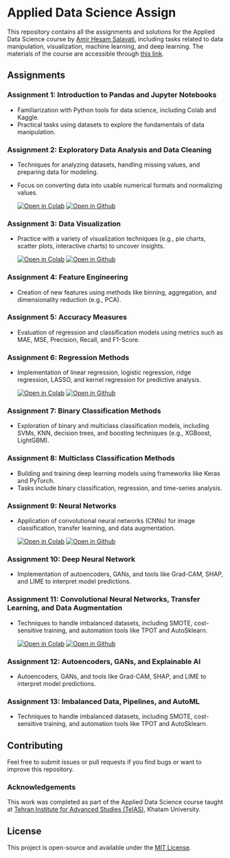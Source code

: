 # Applied Data Science Assign
This repository contains all the assignments and solutions for the Applied Data Science course by [Amir Hesam Salavati](https://github.com/saloot), including tasks related to data manipulation, visualization, machine learning, and deep learning. The materials of the course are accessible through [this link](https://github.com/saloot/ADS2022/blob/cf301207f44b7984817c2adf043344626b7d5cd8/schedule.md).

## Assignments
 
### Assignment 1: Introduction to Pandas and Jupyter Notebooks
  - Familiarization with Python tools for data science, including Colab and Kaggle.
  - Practical tasks using datasets to explore the fundamentals of data manipulation.
    
### Assignment 2: Exploratory Data Analysis and Data Cleaning
  - Techniques for analyzing datasets, handling missing values, and preparing data for modeling.
  - Focus on converting data into usable numerical formats and normalizing values.

    <a href="https://colab.research.google.com/github/sinaabbasi1/applied-data-science/blob/main/Assignments/Assignment%2002/ADS_Assignment_02.ipynb"><img alt="Open in Colab" src="https://img.shields.io/badge/​-Open%20in%20Colab-blue?logo=googlecolab&logoColor=F9AB00&style=flat"></a>
    <a href="https://github.com/sinaabbasi1/applied-data-science/blob/bac4587e3e7a5bd267a0344b914ac35f4be0b42b/Assignments/Assignment%2002/ADS_Assignment_02.ipynb"><img alt="Open in Github" src="https://img.shields.io/badge/​-Open%20in%20Github-purple?logo=github&logoColor=4807a3&style=flat"></a>
    
### Assignment 3: Data Visualization
  - Practice with a variety of visualization techniques (e.g., pie charts, scatter plots, interactive charts) to uncover insights.

    <a href="https://colab.research.google.com/github/sinaabbasi1/applied-data-science/blob/main/Assignments/Assignment%2003/ADS_Assignment_03.ipynb"><img alt="Open in Colab" src="https://img.shields.io/badge/​-Open%20in%20Colab-blue?logo=googlecolab&logoColor=F9AB00&style=flat"></a>
    <a href="https://github.com/sinaabbasi1/applied-data-science/blob/bf5611d616efde3bf4aa0da77231d437a34d990d/Assignments/Assignment%2003/ADS_Assignment_03.ipynb"><img alt="Open in Github" src="https://img.shields.io/badge/​-Open%20in%20Github-purple?logo=github&logoColor=4807a3&style=flat"></a>
    
### Assignment 4: Feature Engineering
  - Creation of new features using methods like binning, aggregation, and dimensionality reduction (e.g., PCA).
    
### Assignment 5: Accuracy Measures
  - Evaluation of regression and classification models using metrics such as MAE, MSE, Precision, Recall, and F1-Score.
    
### Assignment 6: Regression Methods
  - Implementation of linear regression, logistic regression, ridge regression, LASSO, and kernel regression for predictive analysis.

    <a href="https://colab.research.google.com/github/sinaabbasi1/applied-data-science/blob/main/Assignments/Assignment%2006/ADS_Assignment_06.ipynb"><img alt="Open in Colab" src="https://img.shields.io/badge/​-Open%20in%20Colab-blue?logo=googlecolab&logoColor=F9AB00&style=flat"></a>
    <a href="https://github.com/sinaabbasi1/applied-data-science/blob/bac4587e3e7a5bd267a0344b914ac35f4be0b42b/Assignments/Assignment%2006/ADS_Assignment_06.ipynb"><img alt="Open in Github" src="https://img.shields.io/badge/​-Open%20in%20Github-purple?logo=github&logoColor=4807a3&style=flat"></a>
    
### Assignment 7: Binary Classification Methods
  - Exploration of binary and multiclass classification models, including SVMs, KNN, decision trees, and boosting techniques (e.g., XGBoost, LightGBM).
    
### Assignment 8: Multiclass Classification Methods
  - Building and training deep learning models using frameworks like Keras and PyTorch.
  - Tasks include binary classification, regression, and time-series analysis.
    
### Assignment 9: Neural Networks
  - Application of convolutional neural networks (CNNs) for image classification, transfer learning, and data augmentation.

    <a href="https://colab.research.google.com/github/sinaabbasi1/applied-data-science/blob/main/Assignments/Assignment%2009/ADS_Assignment_09.ipynb"><img alt="Open in Colab" src="https://img.shields.io/badge/​-Open%20in%20Colab-blue?logo=googlecolab&logoColor=F9AB00&style=flat"></a>
    <a href="https://github.com/sinaabbasi1/applied-data-science/blob/bac4587e3e7a5bd267a0344b914ac35f4be0b42b/Assignments/Assignment%2009/ADS_Assignment_09.ipynb"><img alt="Open in Github" src="https://img.shields.io/badge/​-Open%20in%20Github-purple?logo=github&logoColor=4807a3&style=flat"></a>

### Assignment 10: Deep Neural Network
  - Implementation of autoencoders, GANs, and tools like Grad-CAM, SHAP, and LIME to interpret model predictions.
    
### Assignment 11: Convolutional Neural Networks, Transfer Learning, and Data Augmentation
  - Techniques to handle imbalanced datasets, including SMOTE, cost-sensitive training, and automation tools like TPOT and AutoSklearn.

    <a href="https://colab.research.google.com/github/sinaabbasi1/applied-data-science/blob/main/Assignments/Assignment%2011/ADS_Assignment_11.ipynb"><img alt="Open in Colab" src="https://img.shields.io/badge/​-Open%20in%20Colab-blue?logo=googlecolab&logoColor=F9AB00&style=flat"></a>
    <a href="https://github.com/sinaabbasi1/applied-data-science/blob/bac4587e3e7a5bd267a0344b914ac35f4be0b42b/Assignments/Assignment%2011/ADS_Assignment_11.ipynb"><img alt="Open in Github" src="https://img.shields.io/badge/​-Open%20in%20Github-purple?logo=github&logoColor=4807a3&style=flat"></a>
    
### Assignment 12: Autoencoders, GANs, and Explainable AI
  - Autoencoders, GANs, and tools like Grad-CAM, SHAP, and LIME to interpret model predictions.

### Assignment 13: Imbalanced Data, Pipelines, and AutoML
  - Techniques to handle imbalanced datasets, including SMOTE, cost-sensitive training, and automation tools like TPOT and AutoSklearn.
    
## Contributing

Feel free to submit issues or pull requests if you find bugs or want to improve this repository.

### Acknowledgements

This work was completed as part of the Applied Data Science course taught at [Tehran Institute for Advanced Studies (TeIAS)](https://teias.institute/), Khatam University.

## License

This project is open-source and available under the [MIT License](LICENSE).
